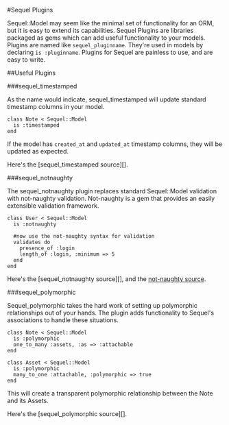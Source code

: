 #Sequel Plugins

Sequel::Model may seem like the minimal set of functionality for an ORM, but it is easy to extend its capabilities.
Sequel Plugins are libraries packaged as gems which can add useful functionality to your models.
Plugins are named like `sequel_pluginname`.
They're used in models by declaring `is :pluginname`.
Plugins for Sequel are painless to use, and are easy to write.


##Useful Plugins

###sequel\_timestamped

As the name would indicate, sequel\_timestamped will update standard timestamp columns in your model.

    class Note < Sequel::Model
      is :timestamped
    end

If the model has `created_at` and `updated_at` timestamp columns, they will be updated as expected.

Here's the [sequel\_timestamped source][].

###sequel\_notnaughty

The sequel\_notnaughty plugin replaces standard Sequel::Model validation with not-naughty validation.
Not-naughty is a gem that provides an easily extensible validation framework.
    
    class User < Sequel::Model
      is :notnaughty
      
      #now use the not-naughty syntax for validation
      validates do
        presence_of :login
        length_of :login, :minimum => 5
      end
    end

Here's the [sequel\_notnaughty source][], and the [not-naughty source][].


###sequel\_polymorphic

Sequel\_polymorphic takes the hard work of setting up polymorphic relationships out of your hands.
The plugin adds functionality to Sequel's associations to handle these situations.

    class Note < Sequel::Model
      is :polymorphic
      one_to_many :assets, :as => :attachable
    end

    class Asset < Sequel::Model
      is :polymorphic
      many_to_one :attachable, :polymorphic => true
    end

This will create a transparent polymorphic relationship between the Note and its Assets.

Here's the [sequel\_polymorphic source][].

[sequel_timestamped source]:    http://github.com/bricooke/sequel_timestamped/tree/master

[sequel_notnaughty source]:     http://github.com/boof/sequel_notnaughty/tree/master

[not-naughty source]:           http://github.com/boof/not-naughty/tree/master

[sequel_polymorphic source]:    http://github.com/jackdempsey/sequel_polymorphic/tree/master